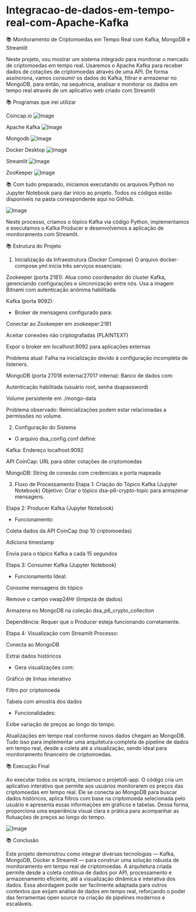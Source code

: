 # Integracao-de-dados-em-tempo-real-com-Apache-Kafka

📚 Monitoramento de Criptomoedas em Tempo Real com Kafka, MongoDB e Streamlit

Neste projeto, vou mostrar um sistema integrado para monitorar o mercado de criptomoedas em tempo real. Usaremos o Apache Kafka para receber dados de cotações de criptomoedas através de uma API. De forma assíncrona, vamos consumir os dados do Kafka, filtrar e armazenar no MongoDB, para então, na sequência, analisar e monitorar os dados em tempo real através de um aplicativo web criado com Streamlit

📚 Programas que irei utilizar

Coincap.io
![Image](https://github.com/user-attachments/assets/4f140a59-dcef-48b8-bc97-362c1bc012e5)

Apache Kafka
![Image](https://github.com/user-attachments/assets/aff7a80a-85b2-4a23-ab2f-b17f76364e55)

Mongodb
![Image](https://github.com/user-attachments/assets/8fab16b1-8df0-475f-bb48-502b5f369b23)

Docker Desktop
![Image](https://github.com/user-attachments/assets/31407703-1014-4478-ac95-f64456d8477d)

Streamlit
![Image](https://github.com/user-attachments/assets/cc675518-41eb-4616-bfab-d6e19bc16db2)

ZooKeeper
![Image](https://github.com/user-attachments/assets/a3e2b9fd-02f8-4758-8f3e-6e5c1b6a6d4e)




📚 Com tudo preparado, iniciamos executando os arquivos Python no Jupyter Notebook para dar início ao projeto. Todos os códigos estão disponíveis na pasta correspondente aqui no GitHub.

![Image](https://github.com/user-attachments/assets/b3a0166a-120e-486a-8c68-e0651f3b84bd)


Neste processo, criamos o tópico Kafka via código Python, implementamos e executamos o Kafka Producer e desenvolvemos a aplicação de monitoramento com Streamlit.


📚 Estrutura do Projeto


1. Inicialização da Infraestrutura (Docker Compose)
O arquivo docker-compose.yml inicia três serviços essenciais:

Zookeeper (porta 2181):
Atua como coordenador do cluster Kafka, gerenciando configurações e sincronização entre nós. Usa a imagem Bitnami com autenticação anônima habilitada.

Kafka (porta 9092):

* Broker de mensagens configurado para:

Conectar ao Zookeeper em zookeeper:2181

Aceitar conexões não criptografadas (PLAINTEXT)

Expor o broker em localhost:9092 para aplicações externas

Problema atual: Falha na inicialização devido à configuração incompleta de listeners.

MongoDB (porta 27018 externa/27017 interna):
Banco de dados com:

Autenticação habilitada (usuário root, senha dsapassword)

Volume persistente em ./mongo-data

Problema observado: Reinicializações podem estar relacionadas a permissões no volume.

2. Configuração do Sistema

* O arquivo dsa_config.conf define:

Kafka: Endereço localhost:9092

API CoinCap: URL para obter cotações de criptomoedas

MongoDB: String de conexão com credenciais e porta mapeada

3. Fluxo de Processamento
Etapa 1: Criação do Tópico Kafka (Jupyter Notebook)
Objetivo: Criar o tópico dsa-p6-crypto-topic para armazenar mensagens.

Etapa 2: Producer Kafka (Jupyter Notebook)

* Funcionamento:

Coleta dados da API CoinCap (top 10 criptomoedas)

Adiciona timestamp

Envia para o tópico Kafka a cada 15 segundos

Etapa 3: Consumer Kafka (Jupyter Notebook)

* Funcionamento Ideal:

Consome mensagens do tópico

Remove o campo vwap24Hr (limpeza de dados)

Armazena no MongoDB na coleção dsa_p6_crypto_collection

Dependência:
Requer que o Producer esteja funcionando corretamente.

Etapa 4: Visualização com Streamlit
Processo:

Conecta ao MongoDB

Extrai dados históricos

* Gera visualizações com:

Gráfico de linhas interativo

Filtro por criptomoeda

Tabela com amostra dos dados

* Funcionalidades:

Exibe variação de preços ao longo do tempo.

Atualizações em tempo real conforme novos dados chegam ao MongoDB. Tudo isso para implementar uma arquitetura completa de pipeline de dados em tempo real, desde a coleta até a visualização, sendo ideal para monitoramento financeiro de criptomoedas.


📚 Execução Final


Ao executar todos os scripts, iniciamos o projeto6-app. O código cria um aplicativo interativo que permite aos usuários monitorarem os preços das criptomoedas em tempo real. Ele se conecta ao MongoDB para buscar dados históricos, aplica filtros com base na criptomoeda selecionada pelo usuário e apresenta essas informações em gráficos e tabelas. Dessa forma, proporciona uma experiência visual clara e prática para acompanhar as flutuações de preços ao longo do tempo.

![Image](https://github.com/user-attachments/assets/66c64019-8c7f-41dd-a73f-fb5554b9796d)


📚 Conclusão

Este projeto demonstrou como integrar diversas tecnologias — Kafka, MongoDB, Docker e Streamlit — para construir uma solução robusta de monitoramento em tempo real de criptomoedas. A arquitetura criada permite desde a coleta contínua de dados por API, processamento e armazenamento eficiente, até a visualização dinâmica e interativa dos dados. Essa abordagem pode ser facilmente adaptada para outros contextos que exijam análise de dados em tempo real, reforçando o poder das ferramentas open source na criação de pipelines modernos e escaláveis.

